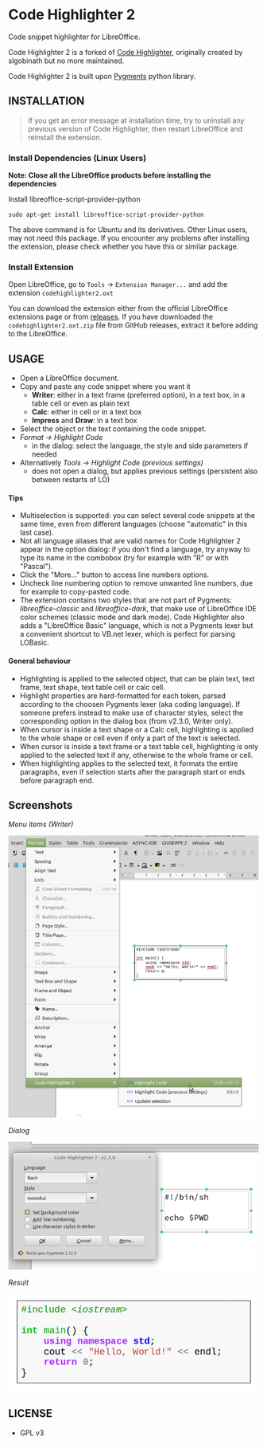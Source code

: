 # Code Highlighter 2
Code snippet highlighter for LibreOffice.

Code Highlighter 2 is a forked of [Code Highlighter](https://github.com/slgobinath/libreoffice-code-highlighter), originally created by slgobinath but no more maintained. 

Code Highlighter 2 is built upon [Pygments](https://pygments.org/) python library. 

## INSTALLATION

> If you get an error message at installation time, try to uninstall any previous version of Code Highlighter, then restart LibreOffice and reinstall the extension.

### Install Dependencies (Linux Users)
**Note: Close all the LibreOffice products before installing the dependencies**

Install libreoffice-script-provider-python
```
sudo apt-get install libreoffice-script-provider-python
```
The above command is for Ubuntu and its derivatives. Other Linux users, may not need this package.
If you encounter any problems after installing the extension, please check whether you have this or similar package.

### Install Extension
Open LibreOffice, go to `Tools` -> `Extension Manager...` and add the extension `codehighlighter2.oxt`

You can download the extension either from the official LibreOffice extensions page or from [releases](https://github.com/jmzambon/libreoffice-code-highlighter/releases).
If you have downloaded the `codehighlighter2.oxt.zip` file from GitHub releases, extract it before adding to the LibreOffice.

## USAGE
- Open a LibreOffice document.
- Copy and paste any code snippet where you want it
  - **Writer**: either in a text frame (preferred option), in a text box, in a table cell or even as plain text
  - **Calc**: either in  cell or in a text box
  - **Impress** and **Draw**: in a text box
- Select the object or the text containing the code snippet.
- *Format -> Highlight Code*
  - in the dialog: select the language, the style and side parameters if needed
- Alternatively *Tools -> Highlight Code (previous settings)*
  - does not open a dialog, but applies previous settings (persistent also between restarts of LO)

#### Tips
- Multiselection is supported: you can select several code snippets at the same time, even from different languages (choose "automatic" in this last case).
- Not all language aliases that are valid names for Code Highlighter 2 appear in the option dialog: if you don't find a language, try anyway to type its name in the combobox (try for example with "R" or with "Pascal").  
- Click the "More..." button to access line numbers options.
- Uncheck line numbering option to remove unwanted line numbers, due for example to copy-pasted code.
- The extension contains two styles that are not part of Pygments: _libreoffice-classic_ and _libreoffice-dark_, that make use of LibreOffice IDE color schemes (classic mode and dark mode). Code Highlighter also adds a "LibreOffice Basic" language, which is not a Pygments lexer but a convenient shortcut to VB.net lexer, which is perfect for parsing LOBasic.

#### General behaviour
- Highlighting is applied to the selected object, that can be plain text, text frame, text shape, text table cell or calc cell.
- Highlight properties are hard-formatted for each token, parsed according to the choosen Pygments lexer (aka coding language). If someone prefers instead to make use of character styles, select the corresponding option in the dialog box (from v2.3.0, Writer only).
- When cursor is inside a text shape or a Calc cell, highlighting is applied to the whole shape or cell even if only a part of the text is selected.
- When cursor is inside a text frame or a text table cell, highlighting is only applied to the selected text if any, otherwise to the whole frame or cell.
- When highlighting applies to the selected text, it formats the entire paragraphs, even if selection starts after the paragraph start or ends before paragraph end.

## Screenshots
*Menu items (Writer)*

![Menu](screenshots/code-highlighter-menu.png?raw=true "Menu")

*Dialog*

![Dialog](screenshots/code-highlighter-dialog.png?raw=true "Dialog")

*Result*

![Result](screenshots/code-highlighter-result.png?raw=true "Result")

## LICENSE
 - GPL v3
